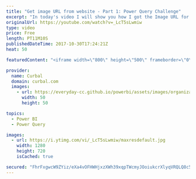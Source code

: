```yaml
---
title: "Get image URL from website - Part 1: Power Query Challenge"
excerpt: "In today's video I will show you how I got the Image URL for the speakers in the TechDays challenge. I will continue posting videos the entire week to show mine and the other participants entries.  Hope you enjoy it as much as I did :)  What is this Power Query Challenge? https://www.youtube.com/watch?v=_R1rSdXkVDw"
originalUrl: https://youtube.com/watch?v=_LcT5sLwmiw
type: video
price: Free
length: PT11M10S
publishedDateTime: 2017-10-30T17:24:21Z
heat: 50

featuredContent: "<iframe width=\"800\" height=\"500\" frameborder=\"0\" src=\"https://www.youtube.com/embed/_LcT5sLwmiw\" allow=\"accelerometer; autoplay; encrypted-media; gyroscope; picture-in-picture\" allowfullscreen></iframe>"

provider:
  name: Curbal
  domain: curbal.com
  images:
    - url: https://everyday-cc.github.io/powerbi/assets/images/organizations/curbal.com-50x50.jpg
      width: 50
      height: 50

topics:
  - Power BI
  - Power Query

images:
  - url: https://i.ytimg.com/vi/_LcT5sLwmiw/maxresdefault.jpg
    width: 1280
    height: 720
    isCached: true

secured: "FhrFxgwcW9ZYiz/eXa4vOFHWHjxzXWh39xqpTWcmyJOoiukcrXlyqVRQLQ8c5CZ9Q1WE10t4sK4pngFImZWgOFvdMNrXywBZILJXKfZbc4blLEXLpkQZ96f69SK9ZNuFAEzXSSFpnbh8b+Qranzgp1V2thCoCI1d3kWZv6+IEqPKyCXQ5+QXy27a/W236artchClDW2LBjvc9Yi8FIdVnA1nox6yPSPVAEX+lowBBiSHZ2K4QZPT/MNPWqBXBNTcCNe6TMI7SMsuc+2TWpU5ITwrZnN8RLHuRPXJ1kRzhGZhnItdCI3C48CFNBVXEqE9lVTkPwwNYSAtofPrfOi8lfzRFLosOQq+7iYsWL81890IghSzYPU8v7HcqScfXmcH0Ri9hqOABVx3GvA+YC9mc0qTpJMqT7R9M8R5QxoeqfE=;/kL03AoF6xYklMwuo751zw=="
---
```


